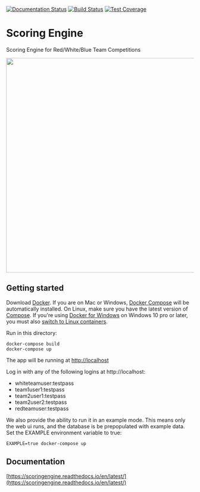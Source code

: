 [![Documentation Status](https://readthedocs.org/projects/scoringengine/badge/?version=latest)](https://scoringengine.readthedocs.io/en/latest/)
[![Build Status](https://travis-ci.org/scoringengine/scoringengine.svg?branch=master)](https://travis-ci.org/scoringengine/scoringengine)
[![Test Coverage](https://api.codeclimate.com/v1/badges/3086b9e946c109140ac3/test_coverage)](https://codeclimate.com/github/scoringengine/scoringengine/test_coverage)

Scoring Engine
==============
Scoring Engine for Red/White/Blue Team Competitions

<img src="https://github.com/scoringengine/scoringengine/blob/master/docs/source/images/screenshots.gif" width="800" height="577" />

Getting started
---------------

Download [Docker](https://www.docker.com/products/overview). If you are on Mac or Windows, [Docker Compose](https://docs.docker.com/compose) will be automatically installed. On Linux, make sure you have the latest version of [Compose](https://docs.docker.com/compose/install/). If you're using [Docker for Windows](https://docs.docker.com/docker-for-windows/) on Windows 10 pro or later, you must also [switch to Linux containers](https://docs.docker.com/docker-for-windows/#switch-between-windows-and-linux-containers).

Run in this directory:
```
docker-compose build
docker-compose up
```
The app will be running at [http://localhost](http://localhost)

Log in with any of the following logins at http://localhost:
* whiteteamuser:testpass
* team1user1:testpass
* team2user1:testpass
* team2user2:testpass
* redteamuser:testpass

We also provide the ability to run it in an example mode. This means only the web ui runs, and the database is be prepopulated with example data. Set the EXAMPLE environment variable to true:
```
EXAMPLE=true docker-compose up
```

Documentation
-------------
[https://scoringengine.readthedocs.io/en/latest/](https://scoringengine.readthedocs.io/en/latest/)
